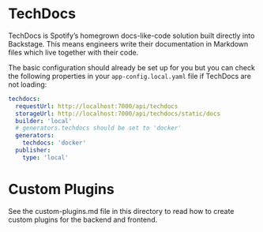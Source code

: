 # TechDocs

TechDocs is Spotify’s homegrown docs-like-code solution built directly into Backstage. This means engineers write their documentation in Markdown files which live together with their code.

The basic configuration should already be set up for you but you can check the following properties in your `app-config.local.yaml` file if TechDocs are not loading:

```yaml
techdocs:
  requestUrl: http://localhost:7000/api/techdocs
  storageUrl: http://localhost:7000/api/techdocs/static/docs
  builder: 'local'
  # generators.techdocs should be set to 'docker'
  generators:
    techdocs: 'docker'
  publisher:
    type: 'local'
```

# Custom Plugins

See the custom-plugins.md file in this directory to read how to create custom plugins for the backend and frontend.
